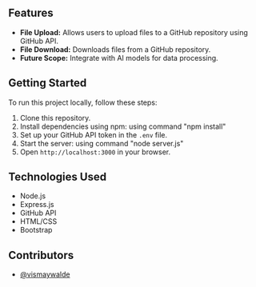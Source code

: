 
## Features

- **File Upload:** Allows users to upload files to a GitHub repository using GitHub API.
- **File Download:** Downloads files from a GitHub repository.
- **Future Scope:** Integrate with AI models for data processing.

## Getting Started

To run this project locally, follow these steps:

1. Clone this repository.
2. Install dependencies using npm: using command "npm install"
3. Set up your GitHub API token in the `.env` file.
4. Start the server: using command "node server.js"
5. Open `http://localhost:3000` in your browser.

## Technologies Used

- Node.js
- Express.js
- GitHub API
- HTML/CSS
- Bootstrap

## Contributors

- [@vismaywalde](https://github.com/vismaywalde)



